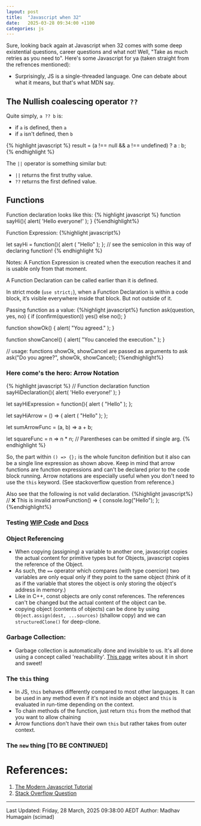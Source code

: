 ```yaml
---
layout: post
title:  "Javascript when 32"
date:   2025-03-28 09:34:00 +1100
categories: js
---
```


Sure, looking back again at Javascript when 32 comes with some deep existential questions, career questions and what not! Well, "Take as much retries as you need to". Here's some Javascript for ya (taken straight from the refrences mentioned):

- Surprisingly, JS is a single-threaded language. One can debate about what it means, but that's what MDN say.

## The Nullish coalescing operator `??`
Quite simply, `a ?? b` is:
* if `a` is defined, then `a`
* if `a` isn't defined, then `b`

{% highlight javascript %}
result = (a !== null && a !== undefined) ? a : b;
{% endhighlight %}

The `||` operator is something similar but:
* `||` returns the first truthy value.
* `??` returns the first defined value.

## Functions

Function declaration looks like this:
{% highlight javascript %}
function sayHi(){
    alert( 'Hello everyone!' );
}
{%endhighlight%}

Function Expression:
{%highlight javascript%}

let sayHi = function(){
    alert ( "Hello" );
}; // see the semicolon in this way of declaring function!
{% endhighlight %}

Notes: 
A Function Expression is created when the execution reaches it and is usable only from that moment.

A Function Declaration can be called earlier than it is defined.

In strict mode (`use strict;`), when a Function Declaration is within a code block, it’s visible everywhere inside that block. But not outside of it.

Passing function as a value:
{%highlight javascript%}
function ask(question, yes, no) {
  if (confirm(question)) yes()
  else no();
}

function showOk() {
  alert( "You agreed." );
}

function showCancel() {
  alert( "You canceled the execution." );
}

// usage: functions showOk, showCancel are passed as arguments to ask
ask("Do you agree?", showOk, showCancel);
{%endhighlight%}

### Here come's the hero: Arrow Notation

{% highlight javascript %}
// Function declaration
function sayHiDeclaration(){
    alert( 'Hello everyone!' );
}

let sayHiExpression = function(){
    alert ( "Hello" );
};


let sayHiArrow = () => {
    alert ( "Hello" );
};

let sumArrowFunc = (a, b) => a + b;

let squareFunc = n => n * n; // Parentheses can be omitted if single arg.
{% endhighlight %}

So, the part within `() => {};` is the whole funciton definition but it also can be a single line expression as shown above.
Keep in mind that arrow functions are function expressions and can't be declared prior to the code block running.
Arrow notations are especially useful when you don't need to use the `this` keyword. (See stackoverflow question from reference.)

Also see that the following is not valid declaration.
{%highlight javascript%}
// ❌ This is invalid
arrowFunction() => { 
  console.log("Hello");
};
{%endhighlight%}

### Testing [WIP Code](https://github.com/scimad/learning-node/tree/master/2025/automated-tests) and [Docs](https://javascript.info/testing-mocha)

### Object Referencing
- When copying (assigning) a variable to another one, javascript copies the actual content for primitive types but for Objects, javascript copies the reference of the Object.
- As such, the `==` operator which compares (with type coercion) two variables are only equal only if they point to the same object (think of it as if the variable that stores the object is only storing the object's address in memory.)
- Like in C++, const objects are only const references. The references can't be changed but the actual content of the object can  be.
- copying object (contents of objects) can be done by using `Object.assign(dest, ...sources)` (shallow copy) and we can `structuredClone()` for deep-clone.


### Garbage Collection:
- Garbage collection is automatically done and invisible to us. It's all done using a concept called 'reachability'. [This page](https://javascript.info/garbage-collection) writes about it in short and sweet!

### The `this` thing
- In JS, `this` behaves differently compared to most other languages. It can be used in any method even if it's not inside an object and `this` is evaluated in run-time depending on the context.
- To chain methods of the function, just return `this` from the method that you want to allow chaining
- Arrow functions don't have their own `this` but rather takes from outer context.

### The `new` thing [TO BE CONTINUED]


# References:
1. [The Modern Javascript Tutorial](https://javascript.info/)
2. [Stack Overflow Question](https://stackoverflow.com/questions/22939130/when-should-i-use-arrow-functions-in-ecmascript-6)


----------
Last Updated: Friday, 28 March, 2025 09:38:00 AEDT
Author: Madhav Humagain (scimad)